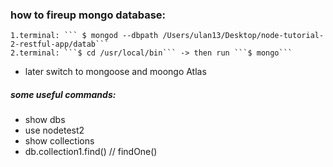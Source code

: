 ### how to fireup mongo database: 
    1.terminal: ``` $ mongod --dbpath /Users/ulan13/Desktop/node-tutorial-2-restful-app/datab```
    2.terminal: ```$ cd /usr/local/bin``` -> then run ```$ mongo```
- later switch to mongoose and moongo Atlas
##### some useful commands:
-  show dbs
- use nodetest2
- show collections
- db.collection1.find() // findOne()